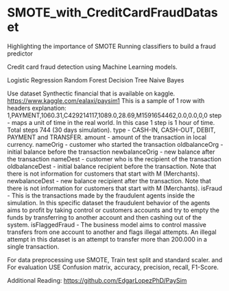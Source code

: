 # SMOTE_with_CreditCardFraudDataset
Highlighting the importance of SMOTE
Running classifiers to build a fraud predictor

Credit card fraud detection using Machine Learning models.

Logistic Regression Random Forest Decision Tree Naive Bayes

Use dataset Synthectic financial that is available on kaggle. https://www.kaggle.com/ealaxi/paysim1 This is a sample of 1 row with headers explanation: 1,PAYMENT,1060.31,C429214117,1089.0,28.69,M1591654462,0.0,0.0,0,0 step - maps a unit of time in the real world. In this case 1 step is 1 hour of time. Total steps 744 (30 days simulation). type - CASH-IN, CASH-OUT, DEBIT, PAYMENT and TRANSFER. amount - amount of the transaction in local currency. nameOrig - customer who started the transaction oldbalanceOrg - initial balance before the transaction newbalanceOrig - new balance after the transaction nameDest - customer who is the recipient of the transaction oldbalanceDest - initial balance recipient before the transaction. Note that there is not information for customers that start with M (Merchants). newbalanceDest - new balance recipient after the transaction. Note that there is not information for customers that start with M (Merchants). isFraud - This is the transactions made by the fraudulent agents inside the simulation. In this specific dataset the fraudulent behavior of the agents aims to profit by taking control or customers accounts and try to empty the funds by transferring to another account and then cashing out of the system. isFlaggedFraud - The business model aims to control massive transfers from one account to another and flags illegal attempts. An illegal attempt in this dataset is an attempt to transfer more than 200.000 in a single transaction.

For data preprocessing use SMOTE, Train test split and standard scaler. and For evaluation USE Confusion matrix, accuracy, precision, recall, F1-Score.

Additional Reading: https://github.com/EdgarLopezPhD/PaySim
